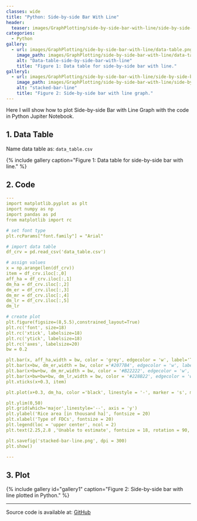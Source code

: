 ```yaml
---
classes: wide
title: "Python: Side-by-side Bar With Line"
header:
  teaser: images/GraphPlotting/side-by-side-bar-with-line/side-by-side-bar-line.png
categories:
  - Python
gallery:
  - url: images/GraphPlotting/side-by-side-bar-with-line/data-table.png
    image_path: images/GraphPlotting/side-by-side-bar-with-line/data-table.png
    alt: "Data-table-side-by-side-bar-with-line"
    title: "Figure 1: Data table for side-by-side bar with line."
gallery1:
  - url: images/GraphPlotting/side-by-side-bar-with-line/side-by-side-bar-line.png
    image_path: images/GraphPlotting/side-by-side-bar-with-line/side-by-side-bar-line.png
    alt: "stacked-bar-line"
    title: "Figure 2: Side-by-side bar with line graph."
---
```


Here I will show how to plot Side-by-side Bar with Line Graph with the code in Python Jupiter Notebook.


## 1. Data Table

Name data table as: `data_table.csv`

{% include gallery caption="Figure 1: Data table for side-by-side bar with line." %}

## 2. Code

```yaml
---
import matplotlib.pyplot as plt
import numpy as np
import pandas as pd
from matplotlib import rc

# set font type
plt.rcParams["font.family"] = "Arial"

# import data table
df_crv = pd.read_csv('data_table.csv')

# assign values
x = np.arange(len(df_crv))
item = df_crv.iloc[:,0]
aff_ha = df_crv.iloc[:,1]
dm_ha = df_crv.iloc[:,2]
dm_er = df_crv.iloc[:,3]
dm_mr = df_crv.iloc[:,4]
dm_lr = df_crv.iloc[:,5]
dm_lr

# create plot
plt.figure(figsize=(8,5.5),constrained_layout=True) 
plt.rc('font', size=18)
plt.rc('xtick', labelsize=18)
plt.rc('ytick', labelsize=18)
plt.rc('axes', labelsize=20)
bw = 0.2

plt.bar(x, aff_ha,width = bw, color = 'grey', edgecolor = 'w', label='Total affected rice', zorder = 2,alpha = 0.8)
plt.bar(x+bw, dm_er,width = bw, color ='#2077B4', edgecolor = 'w', label='Damaged early rice',zorder = 2, alpha = 0.8)
plt.bar(x+bw+bw, dm_mr,width = bw, color = '#B22222', edgecolor = 'w', label='Damaged medium rice', zorder = 2,alpha = 0.8)
plt.bar(x+bw+bw+bw, dm_lr,width = bw, color = '#228B22', edgecolor = 'w', label='Damaged late rice', zorder = 2,alpha = 0.8)
plt.xticks(x+0.3, item)

plt.plot(x+0.3, dm_ha, color ='black', linestyle = '-', marker = 's', markersize = 9, label = 'Total damaged rice')

plt.ylim(0,50)
plt.grid(which='major',linestyle='--', axis = 'y')
plt.ylabel('Rice area [in thousand ha]', fontsize = 20)
plt.xlabel('Type of FDCs', fontsize = 20)
plt.legend(loc = 'upper center', ncol = 2)
plt.text(2.25,2.8 ,'Unable to estimate', fontsize = 18, rotation = 90, color = 'tab:red')

plt.savefig('stacked-bar-line.png', dpi = 300)
plt.show()

---
```

## 3. Plot

{% include gallery id="gallery1" caption="Figure 2: Side-by-side bar with line plotted in Python." %}

-----

Source code is available at: [GitHub](https://github.com/menvuthy/Code_Collection.git)